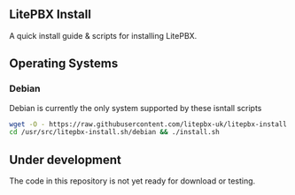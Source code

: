 LitePBX Install
--------------------------------------
A quick install guide &amp; scripts for installing LitePBX.

## Operating Systems
### Debian
Debian is currently the only system supported by these isntall scripts

```sh
wget -O - https://raw.githubusercontent.com/litepbx-uk/litepbx-install.sh/master/debian/pre-install.sh | sh;
cd /usr/src/litepbx-install.sh/debian && ./install.sh
```

## Under development
The code in this repository is not yet ready for download or testing.
